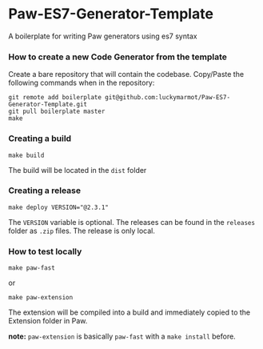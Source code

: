 # Paw-ES7-Generator-Template
A boilerplate for writing Paw generators using es7 syntax

### How to create a new Code Generator from the template
Create a bare repository that will contain the codebase.
Copy/Paste the following commands when in the repository:
```
git remote add boilerplate git@github.com:luckymarmot/Paw-ES7-Generator-Template.git
git pull boilerplate master
make
```

### Creating a build
```
make build
```

The build will be located in the `dist` folder

### Creating a release
```
make deploy VERSION="@2.3.1"
```

The `VERSION` variable is optional.
The releases can be found in the `releases` folder as `.zip` files.
The release is only local.

### How to test locally
```
make paw-fast
```

or
```
make paw-extension
```

The extension will be compiled into a build and immediately copied to the Extension folder in Paw.

**note:** `paw-extension` is basically `paw-fast` with a `make install` before.
